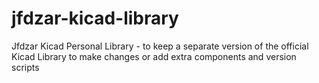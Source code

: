 # jfdzar-kicad-library
Jfdzar Kicad Personal Library - to keep a separate version of the official Kicad Library to make changes or add extra components and version scripts
